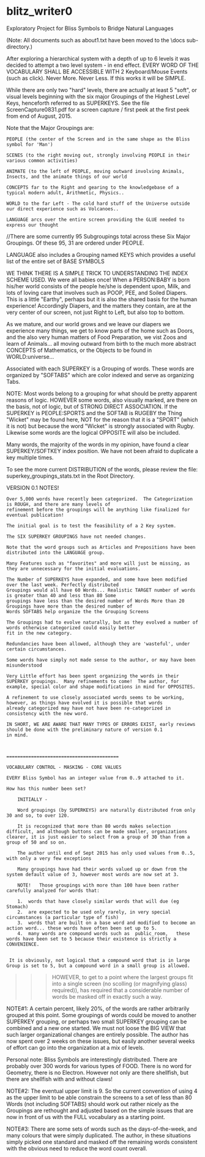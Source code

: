 # blitz_writer0

Exploratory Project for Bliss Symbols to Bridge Natural Languages

(Note: All documents such as about1.txt have been moved to the \docs sub-directory.)

After exploring a hierarchical system with a depth of up to 6 levels it was decided to attempt a two level system - in end effect.   EVERY WORD OF THE VOCABULARY SHALL BE ACCESSIBLE WITH 2 Keyboard/Mouse Events (such as click).  Never More.  Never Less.   If this works it will be SIMPLE.

While there are only two "hard" levels, there are actually at least 5 "soft", or visual levels beginning with the six major Groupings of the Highest Level Keys, henceforth referred to as SUPERKEYS.  See the file ScreenCapture0831.pdf  for a screen capture / first peek at the first peek from end of August, 2015.

Note that the Major Groupings are:

    PEOPLE (the center of the Screen and in the same shape as the Bliss symbol for 'Man')

    SCENES (to the right moving out, strongly involving PEOPLE in their various common activities)

    ANIMATE (to the left of PEOPLE, moving outward involving Animals, Insects, and the animate things of our world

    CONCEPTS far to the Right and gearing to the knowledgebase of a typical modern adult, Arithmetic, Physics..

    WORLD to the far Left - The cold hard stuff of the Universe outside our direct experience such as Volcanoes..

    LANGUAGE arcs over the entire screen providing the GLUE needed to express our thought




//There are some currently 95 Subgroupings total across these Six Major Groupings.  Of these 95,  31 are ordered under PEOPLE.



LANGUAGE also includes a Grouping named KEYS which provides a useful list of the entire set of BASE SYMBOLS

WE THINK THERE IS A SIMPLE TRICK TO UNDERSTANDING THE INDEX SCHEME USED.  We were all babies once!  When a PERSON:BABY is born his/her world consists of the people he/she is dependent upon, Milk, and lots of loving care that involves such as POOP, PEE, and Soiled Diapers.  This is a little "Earthy", perhaps but it is also the shared basis for the human experience!  Accordingly Diapers, and the matters they contain, are at the very center of our screen, not just Right to Left, but also top to bottom.

As we mature, and our world grows and we leave our diapers we experience many things, we get to know parts of the home such as Doors, and the also very human matters of Food Preparation, we vist Zoos and learn of Animals...   all moving outward from birth to the much more abstract CONCEPTS of Mathematics, or the Objects to be found in WORLD:universe...

Associated with each SUPERKEY is a Grouping of words.   These words are organized by "SOFTABS" which are color indexed and serve as organizing Tabs.

NOTE:  Most words belong to a grouping for what should be pretty apparent reasons of logic.  HOWEVER some words, also visually marked, are there on the basis, not of logic, but of STRONG DIRECT ASSOCIATION.  If the SUPERKEY is PEOPLE:SPORTS and the SOFTAB is RUGEBY the Thing "Wicket" may be found here, NOT for the reason that it is a "SPORT" (which it is not) but because the word "Wicket" is strongly associated with Rugby.  Likewise some words are the logical OPPOSITE will also be included.

Many words, the majority of the words in my opinion, have found a clear SUPERKEY/SOFTKEY index position.  We have not been afraid to duplicate a key multiple times.

To see the more current DISTRIBUTION of the words, please review the file: superkey_groupings_stats.txt in the Root Directory.




VERSION 0.1 NOTES!

    Over 5,000 words have recently been categorized.  The Categorization is ROUGH, and there are many levels of
    refinement before the groupings will be anything like finalized for eventual publication!

    The initial goal is to test the feasibility of a 2 Key system.

    The SIX SUPERKEY GROUPINGS have not needed changes.

    Note that the word groups such as Articles and Prepositions have been distributed into the LANGUAGE group.

    Many Features such as "favorites" and more will just be missing, as they are unnecessary for the initial evaluations.

    The Number of SUPERKEYS have expanded, and some have been modified over the last week. Perfectly distributed
    Groupings would all have 60 Words... Realistic TARGET number of words is greater than 40 and less than 80 Some
    groupings have less than the desired number of Words More than 20 Groupings have more than the desired number of
    Words SOFTABS help organize the the Grouping Screens

    The Groupings had to evolve naturally, but as they evolved a number of words otherwise categorized could easily better
    fit in the new category.

    Redundancies have been allowed, although they are 'wasteful', under certain circumstances.

    Some words have simply not made sense to the author, or may have been misunderstood

    Very Little effort has been spent organizing the words in their SUPERKEY groupings.  Many refinements to come!  The author, for
    example, special color and shape modifications in mind for OPPOSITES.

    A refinement to use closely associated words seems to be working, however, as things have evolved it is possible that words
    already categorized may have not have been re-categorized in consistency with the new word.

    IN SHORT, WE ARE AWARE THAT MANY TYPES OF ERRORS EXIST, early reviews should be done with the preliminary nature of version 0.1
    in mind.



    =========================================

    VOCABULARY CONTROL - MASKING - CORE VALUES

    EVERY Bliss Symbol has an integer value from 0..9 attached to it.

    How has this number been set?

        INITIALLY -

        Word groupings (by SUPERKEYS) are naturally distributed from only 30 and so, to over 120.

        It is recognized that more than 80 words makes selection difficult, and although buttons can be made smaller, organizations clearer, it is just easier to select from a group of 30 than from a group of 50 and so on.

        The author until end of Sept 2015 has only used values from 0..5, with only a very few exceptions

        Many groupings have had their words valued up or down from the system default value of 3, however most words are now set at 3.

        NOTE!   Those groupings with more than 100 have been rather carefully analyzed for words that:

        1.  words that have closely similar words that will due (eg Stomach)
        2.  are expected to be used only rarely, in very special circumstances (a particular type of fish)
        3.  words that are built on a base word and modified to become an action word... these words have often been set up to 5.
        4.  many words are compound words such as  public_room,   these words have been set to 5 because their existence is strictly a CONVENIENCE.


     It is obviously, not logical that a compound word that is in large Group is set to 5, but a compound word in a small group is allowed.

 >>>HOWEVER, to get to a point where the largest groups fit into a single screen (no scolling (or magnifying glass) required)), has required that a considerable number of words be masked off in exactly such a way.

 NOTE#1:  A certain percent, likely 20%, of the words are rather arbitrarily grouped at this point.  Some groupings of words could be moved to another SUPERKEY grouping, or perhaps two small SUPERKEY grouping can be combined and a new one started.
 We must not loose the BIG VIEW that such larger organizational changes are entirely possible.  The author has now spent over 2 weeks on these issues, but easily another several weeks of effort can go into the organization at a mix of levels.

 Personal note:   Bliss Symbols are interestingly distributed.  There are probably over 300 words for various types of FOOD.  There is no word for Geometry, there is no Electron.  However not only are there shellfish, but there are shellfish with and without claws!


 NOTE#2: The eventual upper limit is 9.  So the current convention of using 4 as the upper limit to be able constrain the screens to a
 set of less than 80 Words (not including SOFTABS) should work out rather nicely as the Groupings are rethought and adjusted based on the
 simple issues that are now in front of us with the FULL vocabulary as a starting point.

 NOTE#3: There are some sets of words such as the days-of-the-week, and many colours that were simply duplicated.  The author, in these situations simply picked one standard and masked off the remaining words consistent with the obvious need to reduce the word count overall.

